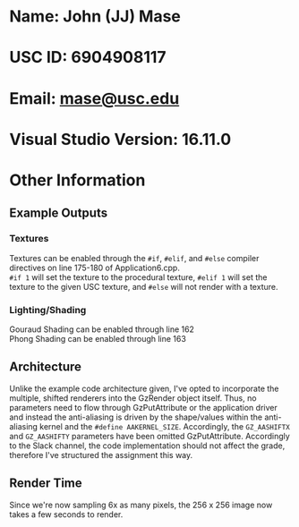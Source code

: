 # Name: John (JJ) Mase
# USC ID: 6904908117
# Email: mase@usc.edu
# Visual Studio Version: 16.11.0
# Other Information
## Example Outputs
### Textures
Textures can be enabled through the ```#if```, ```#elif```, and ```#else``` compiler directives on line 175-180 of Application6.cpp.  
```#if 1``` will set the texture to the procedural texture, ```#elif 1``` will set the texture to the given USC texture, and ```#else``` will not render with a texture.

### Lighting/Shading
Gouraud Shading can be enabled through line 162  
Phong Shading can be enabled through line 163

## Architecture
Unlike the example code architecture given, I've opted to incorporate the multiple, shifted renderers into the GzRender object itself. Thus, no parameters need to flow through GzPutAttribute or the application driver and instead the anti-aliasing is driven by the shape/values within the anti-aliasing kernel and the ```#define AAKERNEL_SIZE```. Accordingly, the ```GZ_AASHIFTX``` and ```GZ_AASHIFTY``` parameters have been omitted GzPutAttribute. Accordingly to the Slack channel, the code implementation should not affect the grade, therefore I've structured the assignment this way.  

## Render Time
Since we're now sampling 6x as many pixels, the 256 x 256 image now takes a few seconds to render.